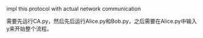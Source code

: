 impl this protocol with actual network communication

需要先运行CA.py，然后先后运行Alice.py和Bob.py，之后需要在Alice.py中输入y来开始整个流程。
